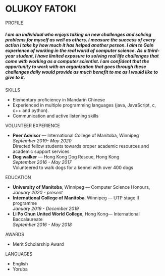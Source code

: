 


















# OLUKOY FATOKI

PROFILE

##### I am an individual who enjoys taking on new challenges and solving problems for myself as well as others.  I measure the success of every action I take by how much it has helped another person. I aim to Gain experience of working in the real world of computer science. As a third-year student, I have limited exposure to solving real life challenges that come with working as a computer scientist.  I am confident that the opportunity to work with an organization that goes through these challenges daily would provide as much benefit to me as I would like to give to it.

SKILLS
- Elementary proficiency in Mandarin Chinese
- Experienced in multiple programming languages (java, JavaScript, c, c++ and python).
- Communication and active listening skills

VOLUNTEER EXPERIENCE  
- **Peer Advisor** — International College of Manitoba, Winnipeg\
_September 2019- May 2020_\
Directed fellow students towards proper academic resources and academic support services
- **Dog walker** — Hong Kong Dog Rescue, Hong Kong\
_September 2016 - May 2017_\
Volunteered to walk dogs for a kennel with over 400 dogs 

EDUCATION 
- **University of Manitoba**, WInnipeg — Computer Science Honours,\
 _January 2020 - present_ 
- **International College of Manitoba**, Winnipeg — UTP stage II programme\
_January 2019 - December 2019_
- **Li Po Chun United World College**, Hong Kong— International Baccalaureate\
_September 2016 - May 2018_

AWARDS  
- Merit Scholarship Award

LANGUAGES  
- English
- Yoruba

